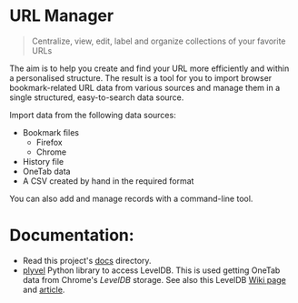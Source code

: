 # URL Manager
> Centralize, view, edit, label and organize collections of your favorite URLs 

The aim is to help you create and find your URL more efficiently and within a personalised structure. The result is a tool for you to import browser bookmark-related URL data from various sources and manage them in a single structured, easy-to-search data source.

Import data from the following data sources:

- Bookmark files
    * Firefox
    * Chrome
- History file
- OneTab data
- A CSV created by hand in the required format

You can also add and manage records with a command-line tool.


# Documentation:

- Read this project's [docs](/docs) directory.
- [plyvel](https://plyvel.readthedocs.io) Python library to access LevelDB. This is used getting OneTab data from Chrome's _LevelDB_ storage. See also this LevelDB [Wiki page](https://en.wikipedia.org/wiki/LevelDB) and [article](https://www.developerfusion.com/news/123063/google-talks-leveldb-keyvalue-store-for-chrome/).
